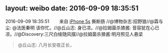 layout: weibo
date: 2016-09-09 18:35:51
---
<meta name="referrer" content="no-referrer" />

2016-09-09 18:35:51  &nbsp;&nbsp;&nbsp;&nbsp;&nbsp;&nbsp; 来自 <a href="sinaweibo://customweibosource" rel="nofollow">iPhone 5s</a>
撕断肠 //@博物杂志:招野狼//@霖与尘: @法医秦明 该你忙。//@丘山志: 身已凉。//@拉姆菌杀猹酱: 音容犹在心已凉。//@Discovery:三尺白绫随风摆//@拉姆菌杀猹酱:明月照见人悬梁
>  @丘山志: 八月长安夜正长， ​​​
